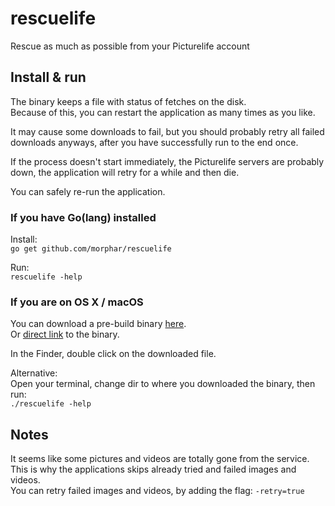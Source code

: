 # rescuelife
Rescue as much as possible from your Picturelife account

## Install & run
The binary keeps a file with status of fetches on the disk.  
Because of this, you can restart the application as many times as you like.  

It may cause some downloads to fail, but you should probably retry all failed downloads anyways, after you have successfully run to the end once.

If the process doesn't start immediately, the Picturelife servers are probably down, the application will retry for a while and then die.

You can safely re-run the application.

### If you have Go(lang) installed
Install:  
```go get github.com/morphar/rescuelife```  

Run:  
```rescuelife -help```


### If you are on OS X / macOS
You can download a pre-build binary [here](https://github.com/morphar/rescuelife/releases).  
Or [direct link](https://github.com/morphar/rescuelife/releases/download/0.1.0/rescuelife) to the binary.

In the Finder, double click on the downloaded file.

Alternative:  
Open your terminal, change dir to where you downloaded the binary, then run:  
```./rescuelife -help```

## Notes
It seems like some pictures and videos are totally gone from the service.  
This is why the applications skips already tried and failed images and videos.  
You can retry failed images and videos, by adding the flag: ```-retry=true```

